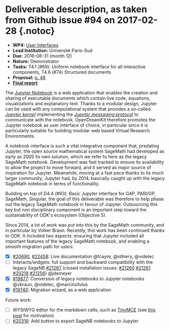 # Deliverable description, as taken from Github issue #94 on 2017-02-28 {.notoc}

- **WP4:** [User Interfaces](https://github.com/OpenDreamKit/OpenDreamKit/tree/master/WP4)
- **Lead Institution:** Université Paris-Sud
- **Due:** 2016-08-31 (month 12)
- **Nature:** Demonstrator
- **Tasks:** T4.1 (#69): Uniform notebook interface for all interactive components, T4.6 (#74) Structured documents
- **Proposal:** [p. 48](https://github.com/OpenDreamKit/OpenDreamKit/raw/master/Proposal/proposal-www.pdf)
- **[Final report](https://github.com/OpenDreamKit/OpenDreamKit/raw/master/WP4/D4.5/report-final.pdf)**

The [Jupyter Notebook](https://jupyter.org) is a web application that enables the creation and sharing of executable documents which contain live code, equations, visualizations and explanatory text. Thanks to a modular design, Jupyter can be used with any computational system that provides a so-called [_Jupyter kernel_](https://jupyter.readthedocs.io/en/latest/projects/kernels.html) implementing the [_Jupyter messaging protocol_](https://jupyter-client.readthedocs.io/en/latest/) to communicate with the notebook. OpenDreamKit therefore promotes the Jupyter notebook as user interface of choice, in particular since it is particularly suitable for building modular web based Virtual Research Environments.

A notebook interface is such a vital integrative component that, predating Jupyter, the open source mathematical system SageMath had developed as early as 2005 its own solution, which we refer to here as the legacy SageMath notebook. Development was fast tracked to ensure its availability to allow the project to move forward, and it served as major source of inspiration for Jupyter.  Meanwhile, moving at a fast pace thanks to its much larger community, Jupyter had, by 2014, basically caught up with the legacy SageMath notebook in terms of functionality. 

Building on top of D4.4 (#93): Basic Jupyter interface for GAP, PARI/GP, SageMath, Singular, the goal of this deliverable was therefore to help phase out the legacy SageMath notebook in favour of Jupyter. Outsourcing this key but non disciplinary component is an important step toward the sustainability of ODK's ecosystem (Objective 5).

Since 2014, a lot of work was put into this by the SageMath community, and in particular by Volker Braun. Recently, this work has been continued thanks to ODK. It included two aspects: ensuring that Jupyter included all important features of the legacy SageMath notebook, and enabling a smooth migration path for users:
- [x] [#20690](http://trac.sagemath.org/ticket/20690), [#22458](http://trac.sagemath.org/ticket/22458): Live documentation @fcayre, @nthiery, @videlec 
- [ ] Interacts/widgets: full support and backward compatibility with the legacy SageNB [#21267](https://trac.sagemath.org/ticket/21267) (closed installation issues: [#21260](https://trac.sagemath.org/ticket/21260) [#21261](https://trac.sagemath.org/ticket/21261) [#20218](https://trac.sagemath.org/ticket/20218) [#21256](https://trac.sagemath.org/ticket/21256)) @jdemeyer
- [x] [#19877](https://trac.sagemath.org/ticket/19877): Conversion of legacy notebooks to Jupyter notebooks @vbraun, @videlec, @marcinofulus
- [x] [#19740](https://trac.sagemath.org/ticket/19740): Migration wizard, as a web application

Future work:
- [ ] WYSIWYG editor for the markdown cells, such as [TinyMCE](https://www.tinymce.com/) (see [this post](https://groups.google.com/d/msg/sage-devel/t11JSxxCgpw/BR0Bt638AgAJ) for motivation)
- [ ] [#20316](https://trac.sagemath.org/ticket/20316): Add button to export SageNB notebooks to Jupyter

